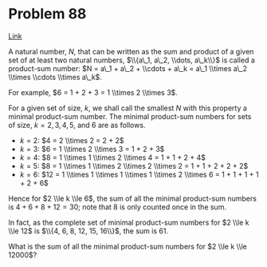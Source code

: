 # Problem 88

[Link](https://projecteuler.net/problem=88)

A natural number, $N$, that can be written as the sum and product of a given set of at least two natural numbers, $\\{a\_1, a\_2, \\dots, a\_k\\}$ is called a product-sum number: $N = a\_1 + a\_2 + \\cdots + a\_k = a\_1 \\times a\_2 \\times \\cdots \\times a\_k$.

For example, $6 = 1 + 2 + 3 = 1 \\times 2 \\times 3$.

For a given set of size, $k$, we shall call the smallest $N$ with this property a minimal product-sum number. The minimal product-sum numbers for sets of size, $k = 2, 3, 4, 5$, and $6$ are as follows.

*   $k=2$: $4 = 2 \\times 2 = 2 + 2$
*   $k=3$: $6 = 1 \\times 2 \\times 3 = 1 + 2 + 3$
*   $k=4$: $8 = 1 \\times 1 \\times 2 \\times 4 = 1 + 1 + 2 + 4$
*   $k=5$: $8 = 1 \\times 1 \\times 2 \\times 2 \\times 2 = 1 + 1 + 2 + 2 + 2$
*   $k=6$: $12 = 1 \\times 1 \\times 1 \\times 1 \\times 2 \\times 6 = 1 + 1 + 1 + 1 + 2 + 6$

Hence for $2 \\le k \\le 6$, the sum of all the minimal product-sum numbers is $4+6+8+12 = 30$; note that $8$ is only counted once in the sum.

In fact, as the complete set of minimal product-sum numbers for $2 \\le k \\le 12$ is $\\{4, 6, 8, 12, 15, 16\\}$, the sum is $61$.

What is the sum of all the minimal product-sum numbers for $2 \\le k \\le 12000$?
